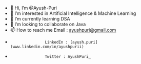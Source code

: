 - 👋 Hi, I’m @Ayush-Puri
- 👀 I’m interested in Artificial Intelligence & Machine Learning
- 🌱 I’m currently learning DSA
- 💞️ I’m looking to collaborate on Java
- 📫 How to reach me Email : ayushpuri@gmail.com
-                    LinkedIn : [ayush.puri](www.linkedin.com/in/ayushpurii)
-                    Twitter : AyushPuri_

<!---
Ayush-Puri/Ayush-Puri is a ✨ special ✨ repository because its `README.md` (this file) appears on your GitHub profile.
You can click the Preview link to take a look at your changes.
--->
